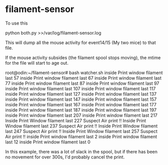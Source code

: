 # filament-sensor
 
 
 To use this 
 
 python both.py >>/var/log/filament-sensor.log
 
 This will dump all the mouse activity for event14/15 (My two mice) to that file.
 
 If the mouse activity subsides (the filament spool stops moving), the mtime for the file will start to age out.
 
 root@odin:~/filament-sensor# bash watcher.sh 
inside Print window filament last 57
inside Print window filament last 67
inside Print window filament last 77
inside Print window filament last 87
inside Print window filament last 97
inside Print window filament last 107
inside Print window filament last 117
inside Print window filament last 127
inside Print window filament last 137
inside Print window filament last 147
inside Print window filament last 157
inside Print window filament last 167
inside Print window filament last 177
inside Print window filament last 187
inside Print window filament last 197
inside Print window filament last 207
inside Print window filament last 217
Inside Print Window filament last 227 Suspect Air print !!
Inside Print Window filament last 237 Suspect Air print !!
Inside Print Window filament last 247 Suspect Air print !!
Inside Print Window filament last 257 Suspect Air print !!
inside Print window filament last 2
inside Print window filament last 12
inside Print window filament last 0



In this example, there was a lot of slack in the spool, but if there has been no movement for over 300s, I'd probably cancel the print.

